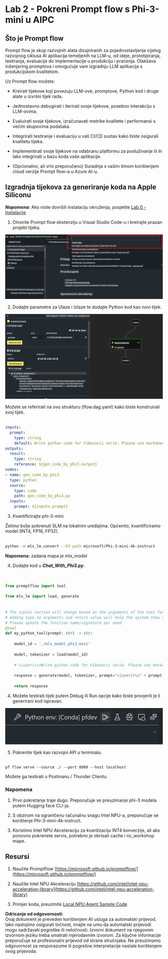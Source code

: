 # **Lab 2 - Pokreni Prompt flow s Phi-3-mini u AIPC**

## **Što je Prompt flow**

Prompt flow je skup razvojnih alata dizajniranih za pojednostavljenje cijelog razvojnog ciklusa AI aplikacija temeljenih na LLM-u, od ideje, prototipiranja, testiranja, evaluacije do implementacije u produkciju i praćenja. Olakšava inženjering promptova i omogućuje vam izgradnju LLM aplikacija s produkcijskom kvalitetom.

Uz Prompt flow možete:

- Kreirati tijekove koji povezuju LLM-ove, promptove, Python kod i druge alate u izvršni tijek rada.

- Jednostavno debugirati i iterirati svoje tijekove, posebno interakciju s LLM-ovima.

- Evaluirati svoje tijekove, izračunavati metrike kvalitete i performansi s većim skupovima podataka.

- Integrirati testiranje i evaluaciju u vaš CI/CD sustav kako biste osigurali kvalitetu tijeka.

- Implementirati svoje tijekove na odabranu platformu za posluživanje ili ih lako integrirati u bazu koda vaše aplikacije.

- (Opcionalno, ali vrlo preporučeno) Suradnja s vašim timom korištenjem cloud verzije Prompt flow-a u Azure AI-u.



## **Izgradnja tijekova za generiranje koda na Apple Siliconu**

***Napomena***: Ako niste dovršili instalaciju okruženja, posjetite [Lab 0 - Instalacije](./01.Installations.md)

1. Otvorite Prompt flow ekstenziju u Visual Studio Code-u i kreirajte prazan projekt tijeka.

![create](../../../../../../../../../translated_images/pf_create.d6172d8277a78a7fa82cd6ff727ed44e037fa78b662f1f62d5963f36d712d229.hr.png)

2. Dodajte parametre za Ulaze i Izlaze te dodajte Python kod kao novi tijek.

![flow](../../../../../../../../../translated_images/pf_flow.d5646a323fb7f444c0b98b4521057a592325c583e7ba18bc31500bc0415e9ef3.hr.png)

Možete se referirati na ovu strukturu (flow.dag.yaml) kako biste konstruirali svoj tijek.

```yaml

inputs:
  prompt:
    type: string
    default: Write python code for Fibonacci serie. Please use markdown as output
outputs:
  result:
    type: string
    reference: ${gen_code_by_phi3.output}
nodes:
- name: gen_code_by_phi3
  type: python
  source:
    type: code
    path: gen_code_by_phi3.py
  inputs:
    prompt: ${inputs.prompt}


```

3. Kvantificirajte phi-3-mini

Želimo bolje pokrenuti SLM na lokalnim uređajima. Općenito, kvantificiramo model (INT4, FP16, FP32).

```bash

python -m mlx_lm.convert --hf-path microsoft/Phi-3-mini-4k-instruct

```

**Napomena:** zadana mapa je mlx_model 

4. Dodajte kod u ***Chat_With_Phi3.py***.

```python


from promptflow import tool

from mlx_lm import load, generate


# The inputs section will change based on the arguments of the tool function, after you save the code
# Adding type to arguments and return value will help the system show the types properly
# Please update the function name/signature per need
@tool
def my_python_tool(prompt: str) -> str:

    model_id = './mlx_model_phi3_mini'

    model, tokenizer = load(model_id)

    # <|user|>\nWrite python code for Fibonacci serie. Please use markdown as output<|end|>\n<|assistant|>

    response = generate(model, tokenizer, prompt="<|user|>\n" + prompt  + "<|end|>\n<|assistant|>", max_tokens=2048, verbose=True)

    return response


```

4. Možete testirati tijek putem Debug ili Run opcije kako biste provjerili je li generirani kod ispravan.

![RUN](../../../../../../../../../translated_images/pf_run.d918637dc00f61e9bdeec37d4cc9646f77d270ac9203bcce13569f3157202b6e.hr.png)

5. Pokrenite tijek kao razvojni API u terminalu.

```

pf flow serve --source ./ --port 8080 --host localhost   

```

Možete ga testirati u Postmanu / Thunder Clientu.


### **Napomena**

1. Prvo pokretanje traje dugo. Preporučuje se preuzimanje phi-3 modela putem Hugging face CLI-ja.

2. S obzirom na ograničenu računalnu snagu Intel NPU-a, preporučuje se korištenje Phi-3-mini-4k-instruct.

3. Koristimo Intel NPU Akceleraciju za kvantizaciju INT4 konverzije, ali ako ponovno pokrenete servis, potrebno je obrisati cache i nc_workshop mape.



## **Resursi**

1. Naučite Promptflow [https://microsoft.github.io/promptflow/](https://microsoft.github.io/promptflow/)

2. Naučite Intel NPU Akceleraciju [https://github.com/intel/intel-npu-acceleration-library](https://github.com/intel/intel-npu-acceleration-library)

3. Primjer koda, preuzmite [Local NPU Agent Sample Code](../../../../../../../../../code/07.Lab/01/AIPC/local-npu-agent)

**Odricanje od odgovornosti**:  
Ovaj dokument je preveden korištenjem AI usluga za automatski prijevod. Iako nastojimo osigurati točnost, imajte na umu da automatski prijevodi mogu sadržavati pogreške ili netočnosti. Izvorni dokument na njegovom izvornom jeziku treba smatrati mjerodavnim izvorom. Za ključne informacije preporučuje se profesionalni prijevod od strane stručnjaka. Ne preuzimamo odgovornost za nesporazume ili pogrešne interpretacije nastale korištenjem ovog prijevoda.